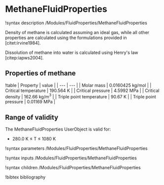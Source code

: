 # MethaneFluidProperties

!syntax description /Modules/FluidProperties/MethaneFluidProperties

Density of methane is calculated assuming an ideal gas, while all other properties are calculated
using the formulations provided in [citet:irvine1984].

Dissolution of methane into water is calculated using Henry's law [citep:iapws2004].

## Properties of methane

!table
| Property             | value |
| --- | --- |
| Molar mass           | 0.0160425 kg/mol |
| Critical temperature | 190.564 K       |
| Critical pressure    | 4.5992 MPa        |
| Critical density     | 162.66 kg/m$^3$ |
| Triple point temperature | 90.67 K |
| Triple point pressure | 0.01169 MPa |

## Range of validity

The MethaneFluidProperties UserObject is valid for:

- 280.0 K $\le$ T $\le$ 1080 K

!syntax parameters /Modules/FluidProperties/MethaneFluidProperties

!syntax inputs /Modules/FluidProperties/MethaneFluidProperties

!syntax children /Modules/FluidProperties/MethaneFluidProperties




!bibtex bibliography
